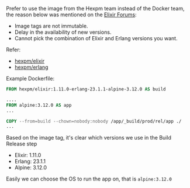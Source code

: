 Prefer to use the image from the Hexpm team instead of the Docker team, the reason below
was mentioned on the [Elixir Forums](https://elixirforum.com/t/yet-another-elixir-and-erlang-docker-image/28740):

- Image tags are not immutable.
- Delay in the availability of new versions.
- Cannot pick the combination of Elixir and Erlang versions you want.

Refer:

- [hexpm/elixir](https://hub.docker.com/r/hexpm/elixir)
- [hexpm/erlang](https://hub.docker.com/r/hexpm/erlang)

Example Dockerfile:

```dockerfile
FROM hexpm/elixir:1.11.0-erlang-23.1.1-alpine-3.12.0 AS build

....
FROM alpine:3.12.0 AS app
...

COPY --from=build --chown=nobody:nobody /app/_build/prod/rel/app ./
...
```

Based on the image tag, it's clear which versions we use in the Build Release step

- Elixir: 1.11.0
- Erlang: 23.1.1
- Alpine: 3.12.0

Easily we can choose the OS to run the app on, that is `alpine:3.12.0`
